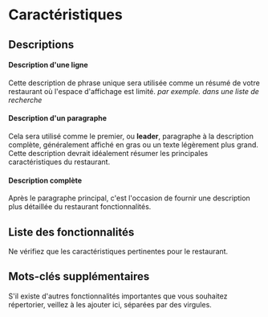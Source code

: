 # Caractéristiques

## Descriptions

#### Description d'une ligne

Cette description de phrase unique sera utilisée comme un résumé de votre restaurant où l'espace d'affichage est limité.
*par exemple. dans une liste de recherche*

#### Description d'un paragraphe

Cela sera utilisé comme le premier, ou **leader**, paragraphe à la description complète, généralement affiché en gras ou
un texte légèrement plus grand. Cette description devrait idéalement résumer les principales caractéristiques du restaurant.


#### Description complète

Après le paragraphe principal, c'est l'occasion de fournir une description plus détaillée du restaurant
fonctionnalités.

## Liste des fonctionnalités

Ne vérifiez que les caractéristiques pertinentes pour le restaurant.

## Mots-clés supplémentaires

S'il existe d'autres fonctionnalités importantes que vous souhaitez répertorier, veillez à les ajouter ici, séparées par des virgules.
